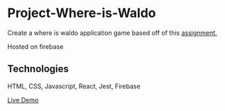 # Project-Where-is-Waldo

Create a where is waldo application game based off of this [assignment.](https://www.theodinproject.com/lessons/node-path-javascript-where-s-waldo-a-photo-tagging-app)

Hosted on firebase

## Technologies

HTML, CSS, Javascript, React, Jest, Firebase

[Live Demo](https://where-is-waldo-e60cb.web.app/)
